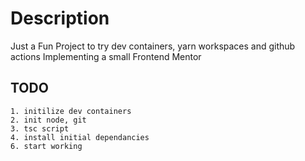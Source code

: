 # Description
 
Just a Fun Project to try dev containers, yarn workspaces and github actions
Implementing a small Frontend Mentor 


## TODO
    1. initilize dev containers
    2. init node, git 
    3. tsc script 
    4. install initial dependancies 
    6. start working